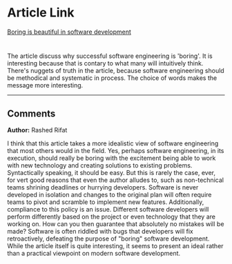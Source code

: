 # Article Link 
[Boring is beautiful in software development](https://medium.com/codex/boring-is-beautiful-in-software-development-2067f6a54ea7)


# 
The article discuss why successful software engineering is 'boring'. It is interesting because that is contary to what many will intuitively think. There's nuggets of truth in the article, because software engineering should be methodical and systematic in process. The choice of words makes the message more interesting. 

---

## Comments 

**Author:** Rashed Rifat 

I think that this article takes a more idealistic view of software engineering that most others would in the field. Yes, perhaps software engineering, in its execution, should really be boring with the excitement being able to work with new technology and creating solutions to existing problems. Syntactically speaking, it should be easy. But this is rarely the case, ever, for vert good reasons that even the author alludes to, such as non-technical teams shrining deadlines or hurrying developers. Software is never developed in isolation and changes to the original plan will often require teams to pivot and scramble to implement new features. Additionally, compliance to this policy is an issue. Different software developers will perform differently based on the project or even technology that they are working on. How can you then guarantee that absolutely no mistakes will be made? Software is often riddled with bugs that developers will fix retroactively, defeating the purpose of "boring" software development. While the article itself is quite interesting, it seems to present an ideal rather than a practical viewpoint on modern software development. 